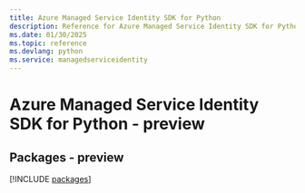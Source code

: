 ```yaml
---
title: Azure Managed Service Identity SDK for Python
description: Reference for Azure Managed Service Identity SDK for Python
ms.date: 01/30/2025
ms.topic: reference
ms.devlang: python
ms.service: managedserviceidentity
---
```

# Azure Managed Service Identity SDK for Python - preview
## Packages - preview
[!INCLUDE [packages](managed-service-identity-index.md)]